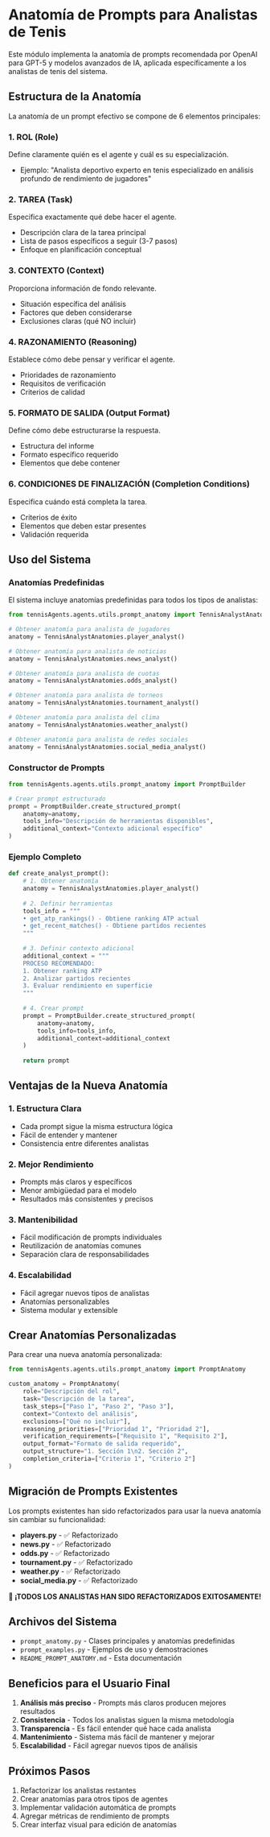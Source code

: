 # Anatomía de Prompts para Analistas de Tenis

Este módulo implementa la anatomía de prompts recomendada por OpenAI para GPT-5 y modelos avanzados de IA, aplicada específicamente a los analistas de tenis del sistema.

## Estructura de la Anatomía

La anatomía de un prompt efectivo se compone de 6 elementos principales:

### 1. **ROL (Role)**
Define claramente quién es el agente y cuál es su especialización.
- Ejemplo: "Analista deportivo experto en tenis especializado en análisis profundo de rendimiento de jugadores"

### 2. **TAREA (Task)**
Especifica exactamente qué debe hacer el agente.
- Descripción clara de la tarea principal
- Lista de pasos específicos a seguir (3-7 pasos)
- Enfoque en planificación conceptual

### 3. **CONTEXTO (Context)**
Proporciona información de fondo relevante.
- Situación específica del análisis
- Factores que deben considerarse
- Exclusiones claras (qué NO incluir)

### 4. **RAZONAMIENTO (Reasoning)**
Establece cómo debe pensar y verificar el agente.
- Prioridades de razonamiento
- Requisitos de verificación
- Criterios de calidad

### 5. **FORMATO DE SALIDA (Output Format)**
Define cómo debe estructurarse la respuesta.
- Estructura del informe
- Formato específico requerido
- Elementos que debe contener

### 6. **CONDICIONES DE FINALIZACIÓN (Completion Conditions)**
Especifica cuándo está completa la tarea.
- Criterios de éxito
- Elementos que deben estar presentes
- Validación requerida

## Uso del Sistema

### Anatomías Predefinidas

El sistema incluye anatomías predefinidas para todos los tipos de analistas:

```python
from tennisAgents.agents.utils.prompt_anatomy import TennisAnalystAnatomies

# Obtener anatomía para analista de jugadores
anatomy = TennisAnalystAnatomies.player_analyst()

# Obtener anatomía para analista de noticias
anatomy = TennisAnalystAnatomies.news_analyst()

# Obtener anatomía para analista de cuotas
anatomy = TennisAnalystAnatomies.odds_analyst()

# Obtener anatomía para analista de torneos
anatomy = TennisAnalystAnatomies.tournament_analyst()

# Obtener anatomía para analista del clima
anatomy = TennisAnalystAnatomies.weather_analyst()

# Obtener anatomía para analista de redes sociales
anatomy = TennisAnalystAnatomies.social_media_analyst()
```

### Constructor de Prompts

```python
from tennisAgents.agents.utils.prompt_anatomy import PromptBuilder

# Crear prompt estructurado
prompt = PromptBuilder.create_structured_prompt(
    anatomy=anatomy,
    tools_info="Descripción de herramientas disponibles",
    additional_context="Contexto adicional específico"
)
```

### Ejemplo Completo

```python
def create_analyst_prompt():
    # 1. Obtener anatomía
    anatomy = TennisAnalystAnatomies.player_analyst()
    
    # 2. Definir herramientas
    tools_info = """
    • get_atp_rankings() - Obtiene ranking ATP actual
    • get_recent_matches() - Obtiene partidos recientes
    """
    
    # 3. Definir contexto adicional
    additional_context = """
    PROCESO RECOMENDADO:
    1. Obtener ranking ATP
    2. Analizar partidos recientes
    3. Evaluar rendimiento en superficie
    """
    
    # 4. Crear prompt
    prompt = PromptBuilder.create_structured_prompt(
        anatomy=anatomy,
        tools_info=tools_info,
        additional_context=additional_context
    )
    
    return prompt
```

## Ventajas de la Nueva Anatomía

### 1. **Estructura Clara**
- Cada prompt sigue la misma estructura lógica
- Fácil de entender y mantener
- Consistencia entre diferentes analistas

### 2. **Mejor Rendimiento**
- Prompts más claros y específicos
- Menor ambigüedad para el modelo
- Resultados más consistentes y precisos

### 3. **Mantenibilidad**
- Fácil modificación de prompts individuales
- Reutilización de anatomías comunes
- Separación clara de responsabilidades

### 4. **Escalabilidad**
- Fácil agregar nuevos tipos de analistas
- Anatomías personalizables
- Sistema modular y extensible

## Crear Anatomías Personalizadas

Para crear una nueva anatomía personalizada:

```python
from tennisAgents.agents.utils.prompt_anatomy import PromptAnatomy

custom_anatomy = PromptAnatomy(
    role="Descripción del rol",
    task="Descripción de la tarea",
    task_steps=["Paso 1", "Paso 2", "Paso 3"],
    context="Contexto del análisis",
    exclusions=["Qué no incluir"],
    reasoning_priorities=["Prioridad 1", "Prioridad 2"],
    verification_requirements=["Requisito 1", "Requisito 2"],
    output_format="Formato de salida requerido",
    output_structure="1. Sección 1\n2. Sección 2",
    completion_criteria=["Criterio 1", "Criterio 2"]
)
```

## Migración de Prompts Existentes

Los prompts existentes han sido refactorizados para usar la nueva anatomía sin cambiar su funcionalidad:

- **players.py** - ✅ Refactorizado
- **news.py** - ✅ Refactorizado
- **odds.py** - ✅ Refactorizado
- **tournament.py** - ✅ Refactorizado
- **weather.py** - ✅ Refactorizado
- **social_media.py** - ✅ Refactorizado

**🎉 ¡TODOS LOS ANALISTAS HAN SIDO REFACTORIZADOS EXITOSAMENTE!**

## Archivos del Sistema

- `prompt_anatomy.py` - Clases principales y anatomías predefinidas
- `prompt_examples.py` - Ejemplos de uso y demostraciones
- `README_PROMPT_ANATOMY.md` - Esta documentación

## Beneficios para el Usuario Final

1. **Análisis más preciso** - Prompts más claros producen mejores resultados
2. **Consistencia** - Todos los analistas siguen la misma metodología
3. **Transparencia** - Es fácil entender qué hace cada analista
4. **Mantenimiento** - Sistema más fácil de mantener y mejorar
5. **Escalabilidad** - Fácil agregar nuevos tipos de análisis

## Próximos Pasos

1. Refactorizar los analistas restantes
2. Crear anatomías para otros tipos de agentes
3. Implementar validación automática de prompts
4. Agregar métricas de rendimiento de prompts
5. Crear interfaz visual para edición de anatomías
